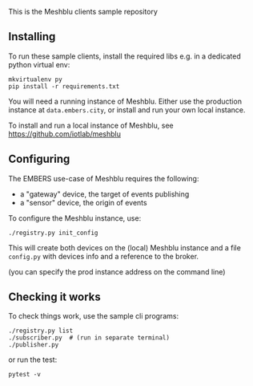 This is the Meshblu clients sample repository

Installing
----------

To run these sample clients, install the required libs
e.g. in a dedicated python virtual env:

	mkvirtualenv py
	pip install -r requirements.txt


You will need a running instance of Meshblu.
Either use the production instance at `data.embers.city`,
or install and run your own local instance.

To install and run a local instance of Meshblu,
see https://github.com/iotlab/meshblu


Configuring
-----------

The EMBERS use-case of Meshblu requires the following:

- a "gateway" device, the target of events publishing
- a "sensor"  device, the origin of events


To configure the Meshblu instance, use:

	./registry.py init_config


This will create both devices on the (local) Meshblu instance
and a file `config.py` with devices info and a reference to the broker.

(you can specify the prod instance address on the command line)


Checking it works
-----------------

To check things work, use the sample cli programs:

	./registry.py list
	./subscriber.py  # (run in separate terminal)
	./publisher.py

or run the test:

	pytest -v
